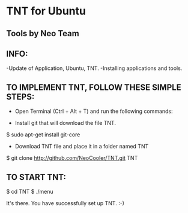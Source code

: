 TNT for Ubuntu
=============
Tools by Neo Team
-------
INFO:
-------
-Update of Application, Ubuntu, TNT.
-Installing applications and tools.

 
TO IMPLEMENT TNT, FOLLOW THESE SIMPLE STEPS:
-------

* Open Terminal (Ctrl + Alt + T) and run the following commands:


* Install git that will download the file TNT.

$ sudo apt-get install git-core

* Download TNT file and place it in a folder named TNT

$ git clone http://github.com/NeoCooler/TNT.git TNT

TO START TNT:
-------

$ cd TNT
$ ./menu

It's there. You have successfully set up TNT. :-)
